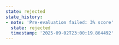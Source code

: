```yaml
---
state: rejected
state_history:
- note: 'Pre-evaluation failed: 3% score'
  state: rejected
  timestamp: '2025-09-02T23:00:19.864492'
---
```


